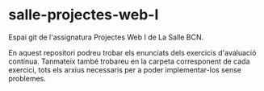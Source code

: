# salle-projectes-web-I
Espai git de l'assignatura Projectes Web I de La Salle BCN.

En aquest repositori podreu trobar els enunciats dels exercicis d'avaluació contínua. Tanmateix també trobareu en la carpeta corresponent de cada exercici, tots els arxius necessaris per a poder implementar-los sense problemes.
